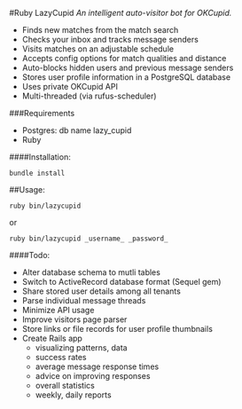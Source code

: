 #Ruby LazyCupid
_An intelligent auto-visitor bot for OKCupid._

+ Finds new matches from the match search
+ Checks your inbox and tracks message senders
+ Visits matches on an adjustable schedule
+ Accepts config options for match qualities and distance
+ Auto-blocks hidden users and previous message senders
+ Stores user profile information in a PostgreSQL database
+ Uses private OKCupid API
+ Multi-threaded (via rufus-scheduler)

###Requirements

+ Postgres: db name lazy_cupid
+ Ruby

####Installation:

    bundle install


##Usage:

    ruby bin/lazycupid

or

    ruby bin/lazycupid _username_ _password_


####Todo:

+ Alter database schema to mutli tables
+ Switch to ActiveRecord database format (Sequel gem)
+ Share stored user details among all tenants
+ Parse individual message threads
+ Minimize API usage
+ Improve visitors page parser
+ Store links or file records for user profile thumbnails
+ Create Rails app
  + visualizing patterns, data
  + success rates
  + average message response times
  + advice on improving responses
  + overall statistics
  + weekly, daily reports